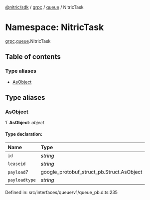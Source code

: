 [@nitric/sdk](../README.md) / [grpc](grpc.md) / [queue](grpc.queue.md) / NitricTask

# Namespace: NitricTask

[grpc](grpc.md).[queue](grpc.queue.md).NitricTask

## Table of contents

### Type aliases

- [AsObject](grpc.queue.nitrictask.md#asobject)

## Type aliases

### AsObject

Ƭ **AsObject**: *object*

#### Type declaration:

Name | Type |
:------ | :------ |
`id` | *string* |
`leaseid` | *string* |
`payload`? | google\_protobuf\_struct\_pb.Struct.AsObject |
`payloadtype` | *string* |

Defined in: src/interfaces/queue/v1/queue_pb.d.ts:235
